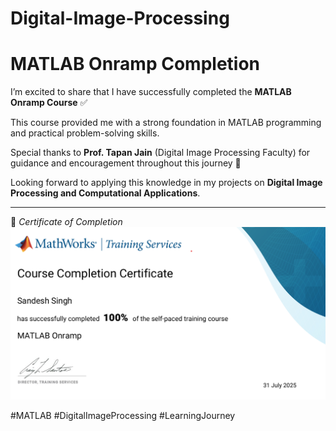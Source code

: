 # Digital-Image-Processing


#  MATLAB Onramp Completion

I’m excited to share that I have successfully completed the **MATLAB Onramp Course** ✅  

This course provided me with a strong foundation in MATLAB programming and practical problem-solving skills.  

Special thanks to **Prof. Tapan Jain** (Digital Image Processing Faculty) for guidance and encouragement throughout this journey 🙏  

Looking forward to applying this knowledge in my projects on **Digital Image Processing and Computational Applications**.  

---

📌 *Certificate of Completion*  
![MATLAB Onramp Certificate](matlabcertificate.png) <!-- Replace with your certificate image file path -->

#MATLAB #DigitalImageProcessing #LearningJourney
